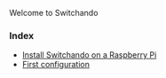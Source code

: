 Welcome to Switchando

### Index

* [Install Switchando on a Raspberry Pi](https://switchando.com/install_rpi)
* [First configuration](https://switchando.com/first_config)
